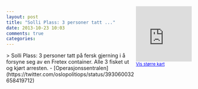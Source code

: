 ```yaml
---
layout: post
title: "Solli Plass: 3 personer tatt ..."
date: 2013-10-23 10:03
comments: true
categories: 
---
```

<div style="float:right; margin:5px; position:relative;top:-130px;"><iframe width="150" height="150" frameborder="0" scrolling="no" marginheight="0" marginwidth="0" src="http://maps.google.com/maps?q=Solli%20plass,+Oslo&hl=no&t=m&z=14&output=embed&iwloc=&"></iframe><br/><small><a href="http://maps.google.com/maps?q=Solli%20plass,+Oslo&hl=no&t=m&z=14&source=embed&iwloc=A" style="color:#0000FF;text-align:left" target="_new">Vis st&oslash;rre kart</a></small></div>
> Solli Plass: 3 personer tatt på fersk gjerning i å forsyne seg av en Fretex container. Alle 3 fisket ut og kjørt arresten.
- [Operasjonssentralen](https://twitter.com/oslopolitiops/status/393060032658419712)
